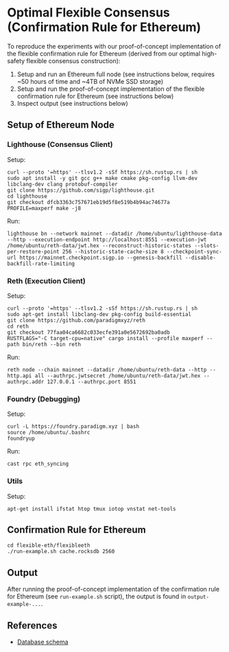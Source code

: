 # Optimal Flexible Consensus (Confirmation Rule for Ethereum)

To reproduce the experiments with our proof-of-concept implementation of the flexible confirmation rule for Ethereum (derived from our optimal high-safety flexible consensus construction):
1. Setup and run an Ethereum full node (see instructions below, requires ~50 hours of time and ~4TB of NVMe SSD storage)
2. Setup and run the proof-of-concept implementation of the flexible confirmation rule for Ethereum (see instructions below)
3. Inspect output (see instructions below)


## Setup of Ethereum Node

### Lighthouse (Consensus Client)

Setup:
```
curl --proto '=https' --tlsv1.2 -sSf https://sh.rustup.rs | sh
sudo apt install -y git gcc g++ make cmake pkg-config llvm-dev libclang-dev clang protobuf-compiler
git clone https://github.com/sigp/lighthouse.git
cd lighthouse
git checkout dfcb3363c757671eb19d5f8e519b4b94ac74677a
PROFILE=maxperf make -j8
```

Run:
```
lighthouse bn --network mainnet --datadir /home/ubuntu/lighthouse-data --http --execution-endpoint http://localhost:8551 --execution-jwt /home/ubuntu/reth-data/jwt.hex --reconstruct-historic-states --slots-per-restore-point 256 --historic-state-cache-size 8 --checkpoint-sync-url https://mainnet.checkpoint.sigp.io --genesis-backfill --disable-backfill-rate-limiting
```

### Reth (Execution Client)

Setup:
```
curl --proto '=https' --tlsv1.2 -sSf https://sh.rustup.rs | sh
sudo apt-get install libclang-dev pkg-config build-essential
git clone https://github.com/paradigmxyz/reth
cd reth
git checkout 77faa04ca6682c033ecfe391a0e5672692ba0adb
RUSTFLAGS="-C target-cpu=native" cargo install --profile maxperf --path bin/reth --bin reth
```

Run:
```
reth node --chain mainnet --datadir /home/ubuntu/reth-data --http --http.api all --authrpc.jwtsecret /home/ubuntu/reth-data/jwt.hex --authrpc.addr 127.0.0.1 --authrpc.port 8551
```

### Foundry (Debugging)

Setup:
```
curl -L https://foundry.paradigm.xyz | bash
source /home/ubuntu/.bashrc
foundryup
```

Run:
```
cast rpc eth_syncing
```

### Utils

Setup:
```
apt-get install ifstat htop tmux iotop vnstat net-tools
```


## Confirmation Rule for Ethereum

```
cd flexible-eth/flexibleeth
./run-example.sh cache.rocksdb 2560
```


## Output

After running the proof-of-concept implementation of the confirmation rule for Ethereum (see `run-example.sh` script), the output is found in `output-example-...`.

## References

- [Database schema](https://github.com/yangl1996/flexible-eth/blob/main/flexibleeth/docs/README.md)
